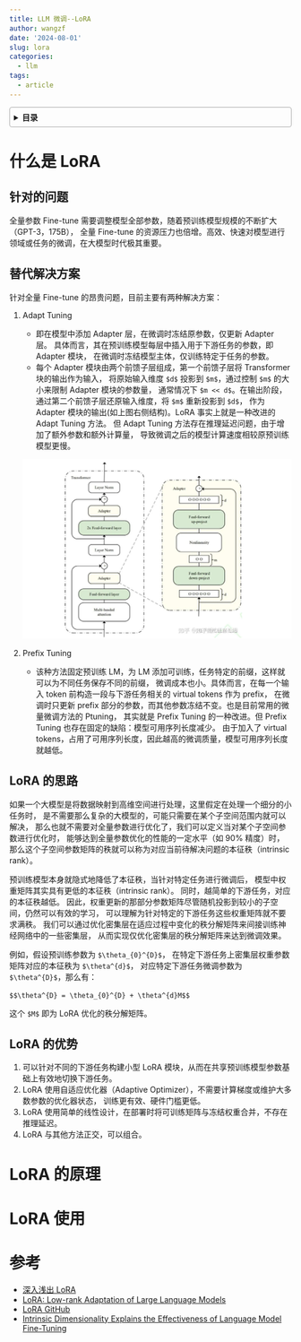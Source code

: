 ```yaml
---
title: LLM 微调--LoRA
author: wangzf
date: '2024-08-01'
slug: lora
categories:
  - llm
tags:
  - article
---
```


<style>
details {
    border: 1px solid #aaa;
    border-radius: 4px;
    padding: .5em .5em 0;
}
summary {
    font-weight: bold;
    margin: -.5em -.5em 0;
    padding: .5em;
}
details[open] {
    padding: .5em;
}
details[open] summary {
    border-bottom: 1px solid #aaa;
    margin-bottom: .5em;
}
img {
    pointer-events: none;
}
</style>

<details><summary>目录</summary><p>

- [什么是 LoRA](#什么是-lora)
  - [针对的问题](#针对的问题)
  - [替代解决方案](#替代解决方案)
  - [LoRA 的思路](#lora-的思路)
  - [LoRA 的优势](#lora-的优势)
- [LoRA 的原理](#lora-的原理)
- [LoRA 使用](#lora-使用)
- [参考](#参考)
</p></details><p></p>

# 什么是 LoRA

## 针对的问题

全量参数 Fine-tune 需要调整模型全部参数，随着预训练模型规模的不断扩大（GPT-3，175B），
全量 Fine-tune 的资源压力也倍增。高效、快速对模型进行领域或任务的微调，在大模型时代极其重要。

## 替代解决方案

针对全量 Fine-tune 的昂贵问题，目前主要有两种解决方案：

1. Adapt Tuning
    - 即在模型中添加 Adapter 层，在微调时冻结原参数，仅更新 Adapter 层。
      具体而言，其在预训练模型每层中插入用于下游任务的参数，即 Adapter 模块，
      在微调时冻结模型主体，仅训练特定于任务的参数。
    - 每个 Adapter 模块由两个前馈子层组成，第一个前馈子层将 Transformer 块的输出作为输入，
      将原始输入维度 `$d$` 投影到 `$m$`，通过控制 `$m$` 的大小来限制 Adapter 模块的参数量，
      通常情况下 `$m << d$`。在输出阶段，通过第二个前馈子层还原输入维度，将 `$m$` 重新投影到 `$d$`，
      作为 Adapter 模块的输出(如上图右侧结构)。LoRA 事实上就是一种改进的 Adapt Tuning 方法。
      但 Adapt Tuning 方法存在推理延迟问题，由于增加了额外参数和额外计算量，
      导致微调之后的模型计算速度相较原预训练模型更慢。

    ![img](images/lora.png)

2. Prefix Tuning
    - 该种方法固定预训练 LM，为 LM 添加可训练，任务特定的前缀，这样就可以为不同任务保存不同的前缀，
      微调成本也小。具体而言，在每一个输入 token 前构造一段与下游任务相关的 virtual tokens 作为 prefix，
      在微调时只更新 prefix 部分的参数，而其他参数冻结不变。也是目前常用的微量微调方法的 Ptuning，
      其实就是 Prefix Tuning 的一种改进。但 Prefix Tuning 也存在固定的缺陷：模型可用序列长度减少。
      由于加入了 virtual tokens，占用了可用序列长度，因此越高的微调质量，模型可用序列长度就越低。

## LoRA 的思路

如果一个大模型是将数据映射到高维空间进行处理，这里假定在处理一个细分的小任务时，
是不需要那么复杂的大模型的，可能只需要在某个子空间范围内就可以解决，
那么也就不需要对全量参数进行优化了，我们可以定义当对某个子空间参数进行优化时，
能够达到全量参数优化的性能的一定水平（如 90% 精度）时，
那么这个子空间参数矩阵的秩就可以称为对应当前待解决问题的本征秩（intrinsic rank）。

预训练模型本身就隐式地降低了本征秩，当针对特定任务进行微调后，
模型中权重矩阵其实具有更低的本征秩（intrinsic rank）。
同时，越简单的下游任务，对应的本征秩越低。
因此，权重更新的那部分参数矩阵尽管随机投影到较小的子空间，仍然可以有效的学习，
可以理解为针对特定的下游任务这些权重矩阵就不要求满秩。
我们可以通过优化密集层在适应过程中变化的秩分解矩阵来间接训练神经网络中的一些密集层，
从而实现仅优化密集层的秩分解矩阵来达到微调效果。

例如，假设预训练参数为 `$\theta_{0}^{D}$`，
在特定下游任务上密集层权重参数矩阵对应的本征秩为 `$\theta^{d}$`，
对应特定下游任务微调参数为 `$\theta^{D}$`，那么有：

`$$\theta^{D} = \theta_{0}^{D} + \theta^{d}M$$`

这个 `$M$` 即为 LoRA 优化的秩分解矩阵。

## LoRA 的优势

1. 可以针对不同的下游任务构建小型 LoRA 模块，从而在共享预训练模型参数基础上有效地切换下游任务。
2. LoRA 使用自适应优化器（Adaptive Optimizer），不需要计算梯度或维护大多数参数的优化器状态，
   训练更有效、硬件门槛更低。
3. LoRA 使用简单的线性设计，在部署时将可训练矩阵与冻结权重合并，不存在推理延迟。
4. LoRA 与其他方法正交，可以组合。

# LoRA 的原理


# LoRA 使用




# 参考

* [深入浅出 LoRA](https://zhuanlan.zhihu.com/p/650197598)
* [LoRA: Low-rank Adaptation of Large Language Models](https://arxiv.org/pdf/2106.09685)
* [LoRA GitHub](https://github.com/microsoft/LoRA)
* [Intrinsic Dimensionality Explains the Effectiveness of Language Model Fine-Tuning](https://arxiv.org/abs/2012.13255)
